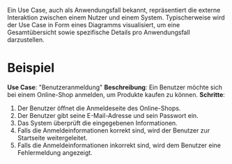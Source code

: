 Ein Use Case, auch als Anwendungsfall bekannt, repräsentiert die externe Interaktion zwischen einem Nutzer und einem System. Typischerweise wird der Use Case in Form eines Diagramms visualisiert, um eine Gesamtübersicht sowie spezifische Details pro Anwendungsfall darzustellen.

# Beispiel
**Use Case**: "Benutzeranmeldung" 
**Beschreibung**: Ein Benutzer möchte sich bei einem Online-Shop anmelden, um Produkte kaufen zu können. **Schritte**:
1. Der Benutzer öffnet die Anmeldeseite des Online-Shops.
2. Der Benutzer gibt seine E-Mail-Adresse und sein Passwort ein.
3. Das System überprüft die eingegebenen Informationen.
4. Falls die Anmeldeinformationen korrekt sind, wird der Benutzer zur Startseite weitergeleitet.
5. Falls die Anmeldeinformationen inkorrekt sind, wird dem Benutzer eine Fehlermeldung angezeigt.
